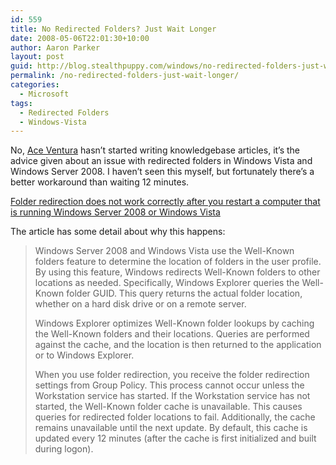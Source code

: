 ```yaml
---
id: 559
title: No Redirected Folders? Just Wait Longer
date: 2008-05-06T22:01:30+10:00
author: Aaron Parker
layout: post
guid: http://blog.stealthpuppy.com/windows/no-redirected-folders-just-wait-longer
permalink: /no-redirected-folders-just-wait-longer/
categories:
  - Microsoft
tags:
  - Redirected Folders
  - Windows-Vista
---
```

No, [Ace Ventura](http://www.imdb.com/title/tt0109040/quotes) hasn&#8217;t started writing knowledgebase articles, it&#8217;s the advice given about an issue with redirected folders in Windows Vista and Windows Server 2008. I haven&#8217;t seen this myself, but fortunately there&#8217;s a better workaround than waiting 12 minutes.

[Folder redirection does not work correctly after you restart a computer that is running Windows Server 2008 or Windows Vista](http://support.microsoft.com/kb/951049)

The article has some detail about why this happens:

> Windows Server 2008 and Windows Vista use the Well-Known folders feature to determine the location of folders in the user profile. By using this feature, Windows redirects Well-Known folders to other locations as needed. Specifically, Windows Explorer queries the Well-Known folder GUID. This query returns the actual folder location, whether on a hard disk drive or on a remote server.
> 
> Windows Explorer optimizes Well-Known folder lookups by caching the Well-Known folders and their locations. Queries are performed against the cache, and the location is then returned to the application or to Windows Explorer.
> 
> When you use folder redirection, you receive the folder redirection settings from Group Policy. This process cannot occur unless the Workstation service has started. If the Workstation service has not started, the Well-Known folder cache is unavailable. This causes queries for redirected folder locations to fail. Additionally, the cache remains unavailable until the next update. By default, this cache is updated every 12 minutes (after the cache is first initialized and built during logon).